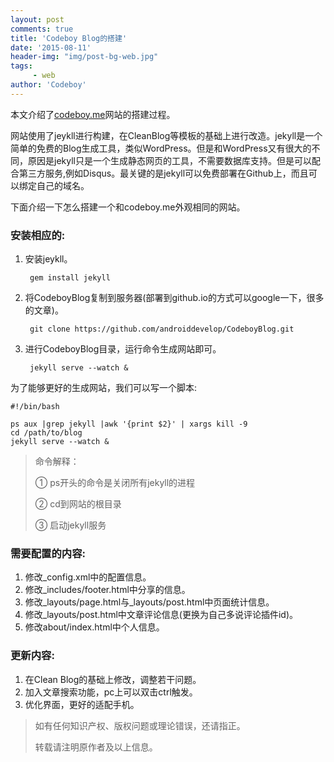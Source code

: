 ```yaml
---
layout: post
comments: true
title: 'Codeboy Blog的搭建'
date: '2015-08-11'
header-img: "img/post-bg-web.jpg"
tags:
     - web
author: 'Codeboy'
---
```



本文介绍了[codeboy.me](http://codeboy.me)网站的搭建过程。

网站使用了jeykll进行构建，在CleanBlog等模板的基础上进行改造。jekyll是一个简单的免费的Blog生成工具，类似WordPress。但是和WordPress又有很大的不同，原因是jekyll只是一个生成静态网页的工具，不需要数据库支持。但是可以配合第三方服务,例如Disqus。最关键的是jekyll可以免费部署在Github上，而且可以绑定自己的域名。

下面介绍一下怎么搭建一个和codeboy.me外观相同的网站。

### 安装相应的:

1. 安装jeykll。

		gem install jekyll	

2. 将CodeboyBlog复制到服务器(部署到github.io的方式可以google一下，很多的文章)。
 	
		git clone https://github.com/androiddevelop/CodeboyBlog.git

3. 进行CodeboyBlog目录，运行命令生成网站即可。
    
		jekyll serve --watch &


为了能够更好的生成网站，我们可以写一个脚本:

    #!/bin/bash
    
    ps aux |grep jekyll |awk '{print $2}' | xargs kill -9
    cd /path/to/blog
    jekyll serve --watch &
    
    
> 命令解释：
> 
> ① ps开头的命令是关闭所有jekyll的进程
>
> ② cd到网站的根目录
>
> ③ 启动jekyll服务

### 需要配置的内容:
1. 修改_config.xml中的配置信息。
2. 修改_includes/footer.html中分享的信息。
3. 修改_layouts/page.html与_layouts/post.html中页面统计信息。
4. 修改_layouts/post.html中文章评论信息(更换为自己多说评论插件id)。
5. 修改about/index.html中个人信息。

### 更新内容:

1. 在Clean Blog的基础上修改，调整若干问题。
2. 加入文章搜索功能，pc上可以双击ctrl触发。
3. 优化界面，更好的适配手机。


> 如有任何知识产权、版权问题或理论错误，还请指正。
>
> 转载请注明原作者及以上信息。
